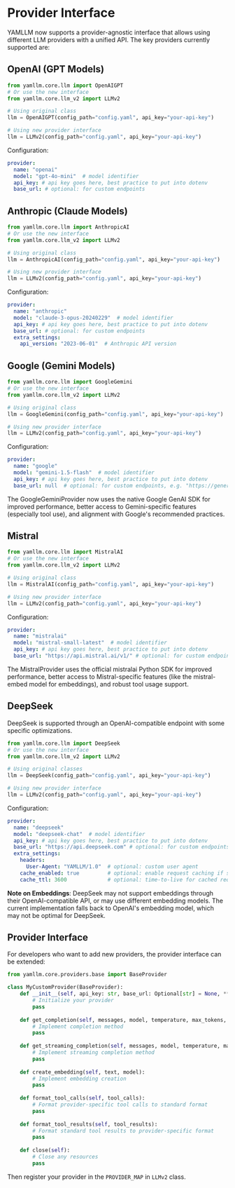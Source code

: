 # Provider Interface

YAMLLM now supports a provider-agnostic interface that allows using different LLM providers with a unified API. The key providers currently supported are:

## OpenAI (GPT Models)

```python
from yamllm.core.llm import OpenAIGPT
# Or use the new interface
from yamllm.core.llm_v2 import LLMv2

# Using original class
llm = OpenAIGPT(config_path="config.yaml", api_key="your-api-key")

# Using new provider interface
llm = LLMv2(config_path="config.yaml", api_key="your-api-key")
```

Configuration:
```yaml
provider:
  name: "openai"
  model: "gpt-4o-mini"  # model identifier
  api_key: # api key goes here, best practice to put into dotenv
  base_url: # optional: for custom endpoints
```

## Anthropic (Claude Models)

```python
from yamllm.core.llm import AnthropicAI
# Or use the new interface
from yamllm.core.llm_v2 import LLMv2

# Using original class
llm = AnthropicAI(config_path="config.yaml", api_key="your-api-key")

# Using new provider interface
llm = LLMv2(config_path="config.yaml", api_key="your-api-key")
```

Configuration:
```yaml
provider:
  name: "anthropic"
  model: "claude-3-opus-20240229"  # model identifier
  api_key: # api key goes here, best practice to put into dotenv
  base_url: # optional: for custom endpoints
  extra_settings:
    api_version: "2023-06-01"  # Anthropic API version
```

## Google (Gemini Models)

```python
from yamllm.core.llm import GoogleGemini
# Or use the new interface
from yamllm.core.llm_v2 import LLMv2

# Using original class
llm = GoogleGemini(config_path="config.yaml", api_key="your-api-key")

# Using new provider interface
llm = LLMv2(config_path="config.yaml", api_key="your-api-key")
```

Configuration:
```yaml
provider:
  name: "google"
  model: "gemini-1.5-flash"  # model identifier
  api_key: # api key goes here, best practice to put into dotenv
  base_url: null  # optional: for custom endpoints, e.g. "https://generativelanguage.googleapis.com/v1"
```

The GoogleGeminiProvider now uses the native Google GenAI SDK for improved performance, better access to Gemini-specific features (especially tool use), and alignment with Google's recommended practices.

## Mistral 

```python
from yamllm.core.llm import MistralAI
# Or use the new interface
from yamllm.core.llm_v2 import LLMv2

# Using original class
llm = MistralAI(config_path="config.yaml", api_key="your-api-key")

# Using new provider interface
llm = LLMv2(config_path="config.yaml", api_key="your-api-key")
```

Configuration:
```yaml
provider:
  name: "mistralai"
  model: "mistral-small-latest"  # model identifier
  api_key: # api key goes here, best practice to put into dotenv
  base_url: "https://api.mistral.ai/v1/" # optional: for custom endpoints
```

The MistralProvider uses the official mistralai Python SDK for improved performance, better access to Mistral-specific features (like the mistral-embed model for embeddings), and robust tool usage support.

## DeepSeek

DeepSeek is supported through an OpenAI-compatible endpoint with some specific optimizations.

```python
from yamllm.core.llm import DeepSeek
# Or use the new interface
from yamllm.core.llm_v2 import LLMv2

# Using original classes
llm = DeepSeek(config_path="config.yaml", api_key="your-api-key")

# Using new provider interface
llm = LLMv2(config_path="config.yaml", api_key="your-api-key")
```

Configuration:
```yaml
provider:
  name: "deepseek"
  model: "deepseek-chat"  # model identifier
  api_key: # api key goes here, best practice to put into dotenv
  base_url: "https://api.deepseek.com" # optional: for custom endpoints
  extra_settings:
    headers:
      User-Agent: "YAMLLM/1.0"  # optional: custom user agent
    cache_enabled: true         # optional: enable request caching if supported
    cache_ttl: 3600             # optional: time-to-live for cached requests (seconds)
```

**Note on Embeddings**: DeepSeek may not support embeddings through their OpenAI-compatible API, or may use different embedding models. The current implementation falls back to OpenAI's embedding model, which may not be optimal for DeepSeek.

## Provider Interface

For developers who want to add new providers, the provider interface can be extended:

```python
from yamllm.core.providers.base import BaseProvider

class MyCustomProvider(BaseProvider):
    def __init__(self, api_key: str, base_url: Optional[str] = None, **kwargs):
        # Initialize your provider
        pass
        
    def get_completion(self, messages, model, temperature, max_tokens, top_p, stop_sequences=None, tools=None, stream=False, **kwargs):
        # Implement completion method
        pass
        
    def get_streaming_completion(self, messages, model, temperature, max_tokens, top_p, stop_sequences=None, tools=None, **kwargs):
        # Implement streaming completion method
        pass
        
    def create_embedding(self, text, model):
        # Implement embedding creation
        pass
        
    def format_tool_calls(self, tool_calls):
        # Format provider-specific tool calls to standard format
        pass
        
    def format_tool_results(self, tool_results):
        # Format standard tool results to provider-specific format
        pass
        
    def close(self):
        # Close any resources
        pass
```

Then register your provider in the `PROVIDER_MAP` in `LLMv2` class.